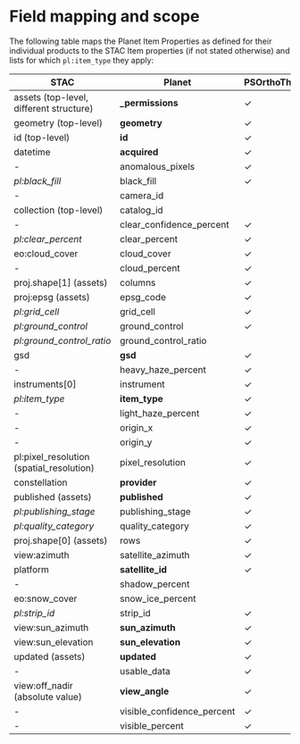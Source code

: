 # Field mapping and scope

The following table maps the Planet Item Properties as defined for their individual products to the
STAC Item properties (if not stated otherwise) and lists for which `pl:item_type` they apply:

| STAC | Planet | PSOrthoThile | PSScene | REOrthoTile | REScene | SkySatCollect | SkySatScene | SkySatVideo | Landsat8L1G | MOD09GA | MOD09GQ | MYD09GA | MYD09GQ | Sentinel1 | Sentinel2L1C |
| ---- | ------ | ------------ | ------- | ----------- | ------- | ------------- | ----------- | ----------- | ----------- | ------- | ------- | ------- | ------- | --------- | ------------ |
| assets (top-level, different structure) | **_permissions**           | ✓ | ✓ | ✓ | ✓ | ✓ | ✓ | ✓ | ✓ | ✓ | ✓ | ✓ | ✓ | ✓ | ✓ |
| geometry (top-level)                    | **geometry**               | ✓ | ✓ | ✓ | ✓ | ✓ | ✓ | ✓ | ✓ | ✓ | ✓ | ✓ | ✓ | ✓ | ✓ |
| id (top-level)                          | **id**                     | ✓ | ✓ | ✓ | ✓ | ✓ | ✓ | ✓ | ✓ | ✓ | ✓ | ✓ | ✓ | ✓ | ✓ |
| datetime                                | **acquired**               | ✓ | ✓ | ✓ | ✓ | ✓ | ✓ | ✓ | ✓ | ✓ | ✓ | ✓ | ✓ | ✓ | ✓ |
| -                                       | anomalous_pixels           | ✓ | ✓ | ✓ | ✓ |   |   |   | ✓ | ✓ | ✓ | ✓ |   | ✓ | ✓ |
| *pl:black_fill*                         | black_fill                 | ✓ |   | ✓ | ✓ |   |   |   |   | ✓ | ✓ | ✓ | ✓ | ✓ | ✓ |
| -                                       | camera_id                  |   |   |   |   |   | ✓ | ✓ |   |   |   |   |   |   |   |
| collection (top-level)                  | catalog_id                 |   |   | ✓ | ✓ |   |   |   |   |   |   |   |   |   |   |
| -                                       | clear_confidence_percent   | ✓ | ✓ |   |   | ✓ | ✓ |   |   |   |   |   |   |   |   |
| *pl:clear_percent*                      | clear_percent              | ✓ | ✓ |   |   | ✓ | ✓ |   |   |   |   |   |   |   |   |
| eo:cloud_cover                          | cloud_cover                | ✓ | ✓ | ✓ | ✓ | ✓ | ✓ |   | ✓ | ✓ | ✓ | ✓ | ✓ | ✓ | ✓ |
| -                                       | cloud_percent              | ✓ | ✓ |   |   | ✓ | ✓ |   |   |   |   |   |   |   |   |
| proj.shape\[1] (assets)                 | columns                    | ✓ |   | ✓ | ✓ |   |   |   | ✓ |   |   |   |   | ✓ | ✓ |
| proj:epsg (assets)                      | epsg_code                  | ✓ |   | ✓ |   |   |   |   | ✓ |   |   |   |   | ✓ | ✓ |
| *pl:grid_cell*                          | grid_cell                  | ✓ |   | ✓ |   |   |   |   |   |   |   |   |   |   |   |
| *pl:ground_control*                     | ground_control             | ✓ | ✓ | ✓ |   |   | ✓ |   |   |   |   |   |   |   |   |
| *pl:ground_control_ratio*               | ground_control_ratio       |   |   |   |   | ✓ |   |   |   |   |   |   |   |   |   |
| gsd                                     | **gsd**                    | ✓ | ✓ | ✓ | ✓ | ✓ | ✓ |   | ✓ | ✓ | ✓ | ✓ | ✓ | ✓ | ✓ |
| -                                       | heavy_haze_percent         | ✓ | ✓ |   |   | ✓ | ✓ |   |   |   |   |   |   |   |   |
| instruments\[0]                         | instrument                 | ✓ | ✓ |   |   |   |   |   | ✓ | ✓ | ✓ | ✓ | ✓ |   | ✓ |
| *pl:item_type*                          | **item_type**              | ✓ | ✓ | ✓ | ✓ | ✓ | ✓ | ✓ | ✓ | ✓ | ✓ | ✓ | ✓ | ✓ | ✓ |
| -                                       | light_haze_percent         | ✓ | ✓ |   |   | ✓ | ✓ |   |   |   |   |   |   |   |   |
| -                                       | origin_x                   | ✓ |   | ✓ |   |   |   |   | ✓ |   |   |   |   |   | ✓ |
| -                                       | origin_y                   | ✓ |   | ✓ |   |   |   |   | ✓ |   |   |   |   |   | ✓ |
| pl:pixel_resolution (spatial_resolution) | pixel_resolution          | ✓ | ✓ | ✓ |   | ✓ | ✓ |   | ✓ | ✓ | ✓ | ✓ | ✓ |   | ✓ |
| constellation                           | **provider**               | ✓ | ✓ | ✓ | ✓ | ✓ | ✓ | ✓ | ✓ | ✓ | ✓ | ✓ | ✓ | ✓ | ✓ |
| published (assets)                      | **published**              | ✓ | ✓ | ✓ | ✓ | ✓ | ✓ | ✓ | ✓ | ✓ | ✓ | ✓ | ✓ | ✓ | ✓ |
| *pl:publishing_stage*                   | publishing_stage           | ✓ | ✓ |   |   | ✓ | ✓ | ✓ |   |   |   |   |   |   |   |
| *pl:quality_category*                   | quality_category           | ✓ | ✓ |   |   | ✓ | ✓ | ✓ | ✓ | ✓ | ✓ | ✓ | ✓ | ✓ | ✓ |
| proj.shape\[0] (assets)                 | rows                       | ✓ | ✓ | ✓ | ✓ |   |   |   | ✓ |   |   |   |   | ✓ | ✓ |
| view:azimuth                            | satellite_azimuth          | ✓ | ✓ |   |   | ✓ | ✓ | ✓ |   |   |   |   |   |   |   |
| platform                                | **satellite_id**           | ✓ | ✓ | ✓ | ✓ | ✓ | ✓ | ✓ | ✓ | ✓ | ✓ | ✓ | ✓ | ✓ | ✓ |
| -                                       | shadow_percent             |   | ✓ |   |   | ✓ | ✓ |   |   |   |   |   |   |   |   |
| eo:snow_cover                           | snow_ice_percent           |   | ✓ |   |   | ✓ | ✓ |   |   |   |   |   |   |   |   |
| *pl:strip_id*                           | strip_id                   | ✓ | ✓ | ✓ | ✓ | ✓ | ✓ | ✓ |   |   |   |   |   |   |   |
| view:sun_azimuth                        | **sun_azimuth**            | ✓ | ✓ | ✓ | ✓ | ✓ | ✓ | ✓ | ✓ | ✓ | ✓ | ✓ | ✓ | ✓ | ✓ |
| view:sun_elevation                      | **sun_elevation**          | ✓ | ✓ | ✓ | ✓ | ✓ | ✓ | ✓ | ✓ | ✓ | ✓ | ✓ | ✓ | ✓ | ✓ |
| updated (assets)                        | **updated**                | ✓ | ✓ | ✓ | ✓ | ✓ | ✓ | ✓ | ✓ | ✓ | ✓ | ✓ | ✓ | ✓ | ✓ |
| -                                       | usable_data                | ✓ |   | ✓ | ✓ |   |   |   | ✓ | ✓ | ✓ | ✓ | ✓ | ✓ | ✓ |
| view:off_nadir (absolute value)         | **view_angle**             | ✓ | ✓ | ✓ | ✓ | ✓ | ✓ | ✓ | ✓ | ✓ | ✓ | ✓ | ✓ | ✓ | ✓ |
| -                                       | visible_confidence_percent | ✓ | ✓ |   |   | ✓ | ✓ |   |   |   |   |   |   |   |   |
| -                                       | visible_percent            | ✓ | ✓ |   |   | ✓ | ✓ |   |   |   |   |   |   |   |   |
